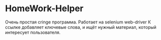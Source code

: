 # HomeWork-Helper
Очень простая cringe программа. Работает на selenium web-driver
К ссылке добавляет ключевые слова, и ищёт нужный материал, который интересует пользователя.
